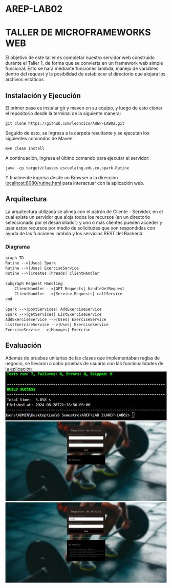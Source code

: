 # AREP-LAB02

#  TALLER DE MICROFRAMEWORKS WEB
El objetivo de este taller es completar nuestro servidor web construido durante el Taller 1, de forma que se convierta en un framework web simple funcional. Esto se hará mediante funciones lambda, manejo de variables dentro del request y la posibilidad de establecer el directorio
que alojará los archivos estáticos
## Instalación y Ejecución
El primer paso es instalar git y maven en su equipo, y luego de esto clonar el repositorio desde la terminal de la siguiente manera:
```
git clone https://github.com/leoncico/AREP-LAB02.git
``` 
Seguido de esto, se ingresa a la carpeta resultante y se ejecutan los siguientes comandos de Maven:
```
mvn clean install
```
A continuación, ingresa el último comando para ejecutar el servidor:
```
java -cp target/classes escuelaing.edu.co.spark.Rutine
```
Y finalmente ingresa desde un Browser a la dirección [localhost:8080/rutine.html]() para interactuar con la aplicación web.
## Arquitectura
La arquitectura utilizada se alinea con el patrón de Cliente - Servidor, en el cual existe un servidor que aloja todos los recursos (en un
directorio seleccionado por el desarrollador) y uno o más clientes pueden acceder y usar estos recursos por medio de solicitudes que son respondidas con ayuda de las funciones lambda y los servicios REST del Backend.
### Diagrama
```mermaid
graph TD 
Rutine -->|Uses| Spark
Rutine -->|Uses| ExerciseService
Rutine -->|Creates Threads| ClientHandler

subgraph Request Handling 
	ClientHandler -->|GET Requests| handleGetRequest
	ClientHandler -->|Service Requests| callService 
end 

Spark -->|postServices| AddExerciseService
Spark -->|getServices| ListExerciseService
AddExerciseService -->|Uses| ExerciseService
ListExerciseService -->|Uses| ExerciseService
ExerciseService -->|Manages| Exercise
```

## Evaluación
Además de pruebas unitarias de las clases que implementaban reglas de negocio, se llevaron a cabo pruebas de usuario con las funcionalidades de la aplicación
![image](/src/main/resources/webroot/Test.PNG)
![image](/src/main/resources/webroot/PantallaInicio.PNG)
![image](/src/main/resources/webroot/AgregandoEjercicios.PNG)